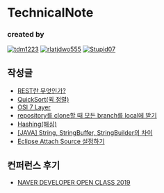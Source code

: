 TechnicalNote
===

### **created by** 
[![tdm1223](https://avatars1.githubusercontent.com/u/21440957?s=100&v=4)](https://github.com/tdm1223)
[![rlatjdwo555](https://avatars0.githubusercontent.com/u/28692938?s=100&v=4)](https://github.com/rlatjdwo555)
[![Stupid07](https://avatars1.githubusercontent.com/u/35564566?s=100&v=4)](https://github.com/Stupid07)


## 작성글
- [REST란 무엇인가?](https://github.com/jobhope/TechnicalNote/blob/master/REST%EB%9E%80%20%EB%AC%B4%EC%97%87%EC%9D%B8%EA%B0%80.md)
- [QuickSort(퀵 정렬)](https://github.com/jobhope/TechnicalNote/blob/master/QuickSort.md)
- [OSI 7 Layer](https://github.com/jobhope/TechnicalNote/blob/master/OSI7layer.md)
- [repository를 clone할 때 모든 branch를 local에 받기](https://github.com/jobhope/TechnicalNote/blob/master/CloneRepository.md)
- [Hashing(해싱)](https://github.com/jobhope/TechnicalNote/blob/master/hashing.md)
- [[JAVA] String, StringBuffer, StringBuilder의 차이](https://github.com/jobhope/TechnicalNote/blob/master/%5BJAVA%5D%20String%2C%20StringBuffer%2C%20StringBuilder%EC%9D%98%20%EC%B0%A8%EC%9D%B4.md)
- [Eclipse Attach Source 설정하기](https://github.com/jobhope/TechnicalNote/blob/master/Eclipse%20Attach%20Source%20%EC%84%A4%EC%A0%95.md)

## 컨퍼런스 후기
- [NAVER DEVELOPER OPEN CLASS 2019](https://github.com/jobhope/TechnicalNote/blob/master/NAVER_DEVELOPER_OPEN_CLASS_2019.md)
